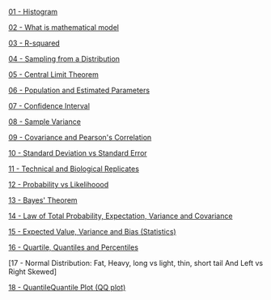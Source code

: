 
[01 - Histogram](https://github.com/yangshiteng/StatQuest-Study-Notes/blob/main/Notes/Histogram.md)

[02 - What is mathematical model](https://github.com/yangshiteng/StatQuest-Study-Notes/blob/main/Notes/What%20is%20mathematical%20model.md)

[03 - R-squared](https://github.com/yangshiteng/StatQuest-Study-Notes/blob/main/Notes/R-squared.md)

[04 - Sampling from a Distribution](https://github.com/yangshiteng/StatQuest-Study-Notes/blob/main/Notes/Sampling%20from%20a%20Distribution.md)

[05 - Central Limit Theorem](https://github.com/yangshiteng/StatQuest-Study-Notes/blob/main/Notes/Central%20Limit%20Theorem.md)

[06 - Population and Estimated Parameters](https://github.com/yangshiteng/StatQuest-Study-Notes/blob/main/Notes/Population%20and%20Estimated%20Parameters.md)

[07 - Confidence Interval](https://github.com/yangshiteng/StatQuest-Study-Notes/blob/main/Notes/Confidence%20Interval.md)

[08 - Sample Variance](https://github.com/yangshiteng/StatQuest-Study-Notes/blob/main/Notes/Sample%20Variance.md)

[09 - Covariance and Pearson's Correlation](https://github.com/yangshiteng/StatQuest-Study-Notes/blob/main/Notes/Covariance.md)

[10 - Standard Deviation vs Standard Error](https://github.com/yangshiteng/StatQuest-Study-Notes/blob/main/Notes/Standard%20Deviation%20vs%20Standard%20Error.md)

[11 - Technical and Biological Replicates](https://github.com/yangshiteng/StatQuest-Study-Notes/blob/main/Notes/The%20Difference%20Between%20Technical%20and%20Biological%20Replicates.md)

[12 - Probability vs Likelihoood](https://github.com/yangshiteng/StatQuest-Study-Notes/blob/main/Notes/Probability%20vs%20Likelihoood.md)

[13 - Bayes' Theorem](https://github.com/yangshiteng/StatQuest-Study-Notes/blob/main/Notes/Bayes'%20Theorem.md)

[14 - Law of Total Probability, Expectation, Variance and Covariance](https://github.com/yangshiteng/StatQuest-Study-Notes/blob/main/Notes/Law%20of%20Total%20Probability%2C%20Expectation%2C%20Variance%20and%20Covariance.md)

[15 - Expected Value, Variance and Bias (Statistics)](https://github.com/yangshiteng/StatQuest-Study-Notes/blob/main/Notes/Expected%20Value.md)

[16 - Quartile, Quantiles and Percentiles](https://github.com/yangshiteng/StatQuest-Study-Notes/blob/main/Notes/Quantiles%20and%20Percentiles.md)

[17 - Normal Distribution: Fat, Heavy, long vs light, thin, short tail And Left vs Right Skewed]

[18 - QuantileQuantile Plot (QQ plot)](https://github.com/yangshiteng/StatQuest-Study-Notes/blob/main/Notes/QuantileQuantile%20Plot%20(QQ%20plot)%5D.md)
